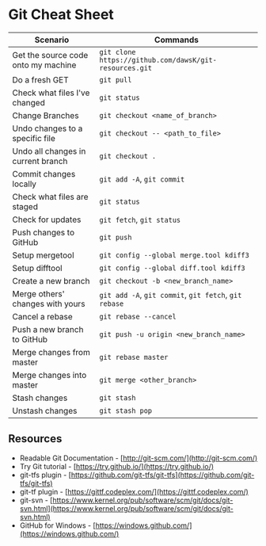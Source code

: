 # Git Cheat Sheet #

| Scenario                              | Commands
|---------------------------------------|---------------------------------------------------------------
| Get the source code onto my machine   | `git clone https://github.com/dawsK/git-resources.git`
| Do a fresh GET                        | `git pull`
| Check what files I've changed         | `git status`
| Change Branches                       | `git checkout <name_of_branch>`
| Undo changes to a specific file       | `git checkout -- <path_to_file>`
| Undo all changes in current branch    | `git checkout .`
| Commit changes locally                | `git add -A`, `git commit`
| Check what files are staged           | `git status`
| Check for updates                     | `git fetch`, `git status`
| Push changes to GitHub                | `git push`
| Setup mergetool                       | `git config --global merge.tool kdiff3`
| Setup difftool                        | `git config --global diff.tool kdiff3`
| Create a new branch                   | `git checkout -b <new_branch_name>`
| Merge others' changes with yours      | `git add -A`, `git commit`, `git fetch`, `git rebase`
| Cancel a rebase                       | `git rebase --cancel`
| Push a new branch to GitHub           | `git push -u origin <new_branch_name>`
| Merge changes from master             | `git rebase master`
| Merge changes into master             | `git merge <other_branch>`
| Stash changes                         | `git stash`
| Unstash changes                       | `git stash pop`

## Resources ##

 * Readable Git Documentation - [http://git-scm.com/](http://git-scm.com/)
 * Try Git tutorial - [https://try.github.io/](https://try.github.io/)
 * git-tfs plugin - [https://github.com/git-tfs/git-tfs](https://github.com/git-tfs/git-tfs)
 * git-tf plugin - [https://gittf.codeplex.com/](https://gittf.codeplex.com/)
 * git-svn - [https://www.kernel.org/pub/software/scm/git/docs/git-svn.html](https://www.kernel.org/pub/software/scm/git/docs/git-svn.html)
 * GitHub for Windows - [https://windows.github.com/](https://windows.github.com/)
 